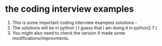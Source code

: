 # the coding interview examples

1. This is some important coding interview examples solutions - 
2. The solutions will be in python ( I guess that I am doing it in python2.7 )
3. You might also need to check the version if made some modifications/improvments.
